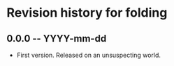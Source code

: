 # Revision history for folding

## 0.0.0 -- YYYY-mm-dd

* First version. Released on an unsuspecting world.
